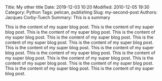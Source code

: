 Title: My other title
Date: 2019-12-03 10:20
Modified: 2010-12-05 19:30
Category: Python
Tags: pelican, publishing
Slug: my-second-post
Authors: Jacques Corby-Tuech
Summary: This is a summary

This is the content of my super blog post. This is the content of my super blog post. This is the content of my super blog post. This is the content of my super blog post. This is the content of my super blog post. This is the content of my super blog post. This is the content of my super blog post. This is the content of my super blog post. This is the content of my super blog post. This is the content of my super blog post. This is the content of my super blog post. This is the content of my super blog post. This is the content of my super blog post. This is the content of my super blog post. This is the content of my super blog post. This is the content of my super blog post. 